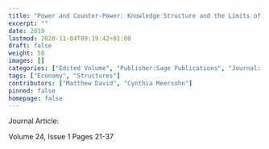```yaml
---
title: "Power and Counter-Power: Knowledge Structure and the Limits of Control."
excerpt: ""
date: 2019
lastmod: 2020-11-04T09:19:42+01:00
draft: false
weight: 50
images: []
categories: ["Edited Volume", "Publisher:Sage Publications", "Journal: Sociological Research Online"]
tags: ["Economy", "Structures"]
contributors: ["Matthew David", "Cynthia Meersohn"]
pinned: false
homepage: false
---
```


Journal Article:

Volume 24, Issue 1 Pages 21-37
